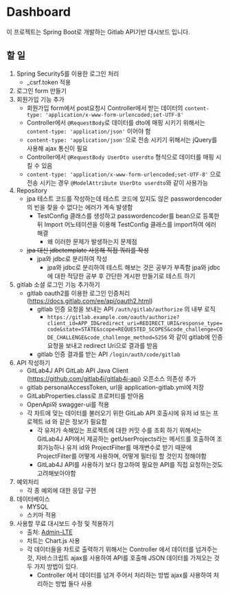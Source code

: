 # Dashboard
이 프로젝트는 Spring Boot로 개발하는 Gitlab API기반 대시보드 입니다.

## 할 일
  1. Spring Security5를 이용한 로그인 처리
      - _csrf.token 적용
  2. 로그인 form 만들기
  3. 회원가입 기능 추가
      - 회원가입 form에서 post요청시 Controller에서 받는 데이터의 ```content-type: 'application/x-www-form-urlencoded;set-UTF-8'```
      - Controller에서 ```@RequestBody```로 데이터를 dto에 매핑 시키기 위해서는 ```content-type: 'application/json'``` 이어야 함
      - ```content-type: 'application/json'```으로 전송 시키기 위해서는 jQuery를 사용해 ajax 통신이 필요 
      - Controller에서 ```@RequestBody UserDto userdto``` 형식으로 데이터를 매핑 시킬 수 있음
      - ```content-type: 'application/x-www-form-urlencoded;set-UTF-8'``` 으로 전송 시키는 경우 ```@ModelAttribute UserDto userdto```와 같이 사용가능
  4. Repository
      - jpa 테스트 코드를 작성하는데 테스트 코드에 있지도 않은 passwordencoder의 빈을 찾을 수 없다는 에러가 계속 발생함
        - TestConfig 클래스를 생성하고 passwordencoder를 bean으로 등록한 뒤 Import 어노테이션을 이용해 TestConfig 클래스를 import하여 에러 해결
          - 왜 이러한 문제가 발생하는지 문제점 
      - ~~jpa 대신 jdbctemplate 사용해 직접 쿼리를 작성~~
        - jpa와 jdbc로 분리하여 작성
          - jpa와 jdbc로 분리하여 테스트 해보는 것은 공부가 부족함 jpa와 jdbc에 대한 적당한 공부 후 간단한 게시판 만들기로 테스트 하기
  5. gitlab 소셜 로그인 기능 추가하기
      - gitlab oauth2를 이용한 로그인 인증처리 (https://docs.gitlab.com/ee/api/oauth2.html)
        - gitlab 인증 요청을 보내는 API ```/auth/gitlab/authorize``` 의 내부 로직
          - ```https://gitlab.example.com/oauth/authorize?client_id=APP_ID&redirect_uri=REDIRECT_URI&response_type=code&state=STATE&scope=REQUESTED_SCOPES&code_challenge=CODE_CHALLENGE&code_challenge_method=S256``` 와 같이 gitlab에 인증 요청을 보내고 redirect Uri으로 결과를 받음
        - gitlab 인증 결과를 받는 API ```/login/auth/code/gitlab``` 
  6. API 작성하기
      - GitLab4J API GitLab API Java Client (https://github.com/gitlab4j/gitlab4j-api) 오픈소스 의존성 추가
      - gitlab personalAccessToken, url을 application-gitlab.yml에 저장
      - GitLabProperties.class로 프로퍼티를 받아옴
      - OpenApi와 swagger-ui를 적용
      - 각 차트에 맞는 데이터를 불러오기 위한 GitLab API 호출시에 유저 id 또는 프로젝트 id 와 같은 정보가 필요함
        - 각 유저가 속해있는 프로젝트에 대한 커밋 수를 조회 하기 위해서는 GitLab4J API에서 제공하는 getUserProjects라는 메서드를 호출하여 조회가능하나 유저 id와 ProjectFilter를 매개변수로 받기 때문에 ProjectFilter를 어떻게 사용하며, 어떻게 필터링 할 것인지 정해야함
        - GitLab4J API를 사용하기 보다 참고하여 필요한 API를 직접 요청하는것도 고려해보아야함
  7. 예외처리
      - 각 종 예외에 대한 응답 구현
  8. 데이터베이스
      - MYSQL
      - 스키마 적용
  9. 사용할 무료 대시보드 수정 및 적용하기
      - 출처: [Admin-LTE](https://github.com/ColorlibHQ/AdminLTE)
      - 차트는 Chart.js 사용
      - 각 데이터들을 차트로 출력하기 위해서는 Controller 에서 데이터를 넘겨주는것, 자바스크립트 ajax를 사용하여 API를 호출해 JSON 데이터를 가져오는 것 두 가지 방법이 있다.
        - Controller 에서 데이터를 넘겨 주어서 처리하는 방법 ajax를 사용하여 처리하는 방법 둘다 사용
